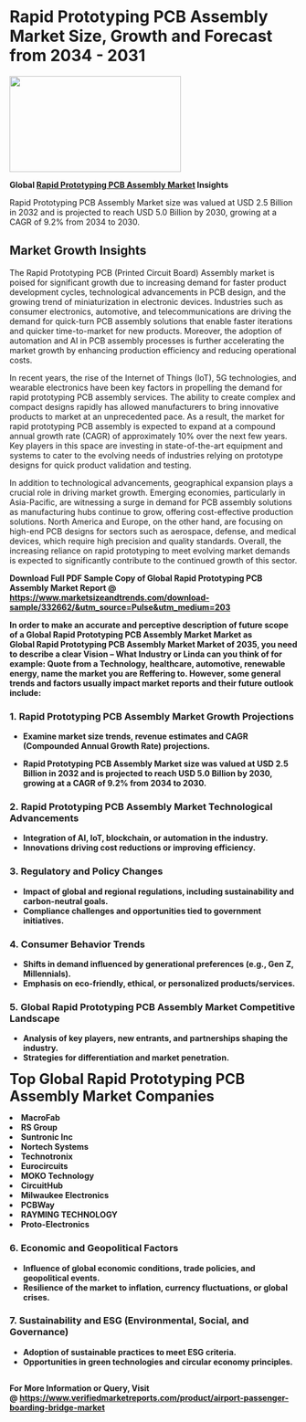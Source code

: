 <H1>Rapid Prototyping PCB Assembly Market Size, Growth and Forecast from 2034 - 2031</H1><img class="aligncenter size-medium wp-image-584254" src="https://thirdeyenews.in/wp-content/uploads/2034/09/Global-Market-Research-300x168.jpeg" alt="" width="300" height="168" /><p><strong>Global&nbsp;<a href="https://www.marketsizeandtrends.com/download-sample/332662/&amp;utm_source=Pulse&amp;utm_medium=203">Rapid Prototyping PCB Assembly Market</a> Insights</strong></p><p>Rapid Prototyping PCB Assembly Market size was valued at USD 2.5 Billion in 2032 and is projected to reach USD 5.0 Billion by 2030, growing at a CAGR of 9.2% from 2034 to 2030.</p><p><h2>Market Growth Insights</h2> <p>The Rapid Prototyping PCB (Printed Circuit Board) Assembly market is poised for significant growth due to increasing demand for faster product development cycles, technological advancements in PCB design, and the growing trend of miniaturization in electronic devices. Industries such as consumer electronics, automotive, and telecommunications are driving the demand for quick-turn PCB assembly solutions that enable faster iterations and quicker time-to-market for new products. Moreover, the adoption of automation and AI in PCB assembly processes is further accelerating the market growth by enhancing production efficiency and reducing operational costs.</p> <p><strong></strong></p> <p>In recent years, the rise of the Internet of Things (IoT), 5G technologies, and wearable electronics have been key factors in propelling the demand for rapid prototyping PCB assembly services. The ability to create complex and compact designs rapidly has allowed manufacturers to bring innovative products to market at an unprecedented pace. As a result, the market for rapid prototyping PCB assembly is expected to expand at a compound annual growth rate (CAGR) of approximately 10% over the next few years. Key players in this space are investing in state-of-the-art equipment and systems to cater to the evolving needs of industries relying on prototype designs for quick product validation and testing. <p>In addition to technological advancements, geographical expansion plays a crucial role in driving market growth. Emerging economies, particularly in Asia-Pacific, are witnessing a surge in demand for PCB assembly solutions as manufacturing hubs continue to grow, offering cost-effective production solutions. North America and Europe, on the other hand, are focusing on high-end PCB designs for sectors such as aerospace, defense, and medical devices, which require high precision and quality standards. Overall, the increasing reliance on rapid prototyping to meet evolving market demands is expected to significantly contribute to the continued growth of this sector.</p> <p><strong></p><p><span class=""><strong>Download Full PDF Sample Copy of Global Rapid Prototyping PCB Assembly Market Report</strong> @ <a href="https://www.marketsizeandtrends.com/download-sample/332662/&amp;utm_source=Pulse&amp;utm_medium=203" target="_blank">https://www.marketsizeandtrends.com/download-sample/332662/&amp;utm_source=Pulse&amp;utm_medium=203</a></span></p><p>In order to make an accurate and perceptive description of future scope of a Global&nbsp;Rapid Prototyping PCB Assembly Market Market as Global&nbsp;Rapid Prototyping PCB Assembly Market Market of 2035, you need to describe a clear Vision &ndash; What Industry or Linda can you think of for example: Quote from a Technology, healthcare, automotive, renewable energy, name the market you are Reffering to. However, some general trends and factors usually impact market reports and their future outlook include:</p><h3>1.&nbsp;<strong>Rapid Prototyping PCB Assembly Market Growth Projections</strong></h3><ul><li>Examine market size trends, revenue estimates and CAGR (Compounded Annual Growth Rate) projections.</li><li><p>Rapid Prototyping PCB Assembly Market size was valued at USD 2.5 Billion in 2032 and is projected to reach USD 5.0 Billion by 2030, growing at a CAGR of 9.2% from 2034 to 2030.</p></li></ul><h3>2.&nbsp;<strong>Rapid Prototyping PCB Assembly Market Technological Advancements</strong></h3><ul><li>Integration of AI, IoT, blockchain, or automation in the industry.</li><li>Innovations driving cost reductions or improving efficiency.</li></ul><h3>3.&nbsp;<strong>Regulatory and Policy Changes</strong></h3><ul><li>Impact of global and regional regulations, including sustainability and carbon-neutral goals.</li><li>Compliance challenges and opportunities tied to government initiatives.</li></ul><h3>4.&nbsp;<strong>Consumer Behavior Trends</strong></h3><ul><li>Shifts in demand influenced by generational preferences (e.g., Gen Z, Millennials).</li><li>Emphasis on eco-friendly, ethical, or personalized products/services.</li></ul><h3>5.&nbsp;<strong>Global Rapid Prototyping PCB Assembly Market Competitive Landscape</strong></h3><ul><li>Analysis of key players, new entrants, and partnerships shaping the industry.</li><li>Strategies for differentiation and market penetration.</li></ul><p data-pm-slice="1 1 []"><span style="color: inherit; font-family: inherit; font-size: 25px;">Top Global Rapid Prototyping PCB Assembly Market Companies</span></p><div class="" data-test-id=""><p><li>MacroFab</li><li> RS Group</li><li> Suntronic Inc</li><li> Nortech Systems</li><li> Technotronix</li><li> Eurocircuits</li><li> MOKO Technology</li><li> CircuitHub</li><li> Milwaukee Electronics</li><li> PCBWay</li><li> RAYMING TECHNOLOGY</li><li> Proto-Electronics</li></p></div><h3>6.&nbsp;<strong>Economic and Geopolitical Factors</strong></h3><ul><li>Influence of global economic conditions, trade policies, and geopolitical events.</li><li>Resilience of the market to inflation, currency fluctuations, or global crises.</li></ul><h3>7.&nbsp;<strong>Sustainability and ESG (Environmental, Social, and Governance)</strong></h3><ul><li>Adoption of sustainable practices to meet ESG criteria.</li><li>Opportunities in green technologies and circular economy principles.</li></ul><h2><strong style="font-size: 14px;">For More Information or Query, Visit @&nbsp;</strong><a style="background-color: #ffffff; font-size: 14px;" href="https://www.marketsizeandtrends.com/report/rapid-prototyping-pcb-assembly-market/" target="_blank">https://www.verifiedmarketreports.com/product/airport-passenger-boarding-bridge-market</a></h2>
